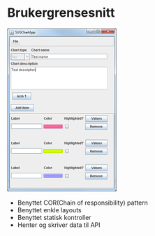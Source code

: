 # Brukergrensesnitt #

![SVGChartApp](svgchartapp.png)

* Benyttet COR(Chain of responsibility) pattern
* Benyttet enkle layouts
* Benyttet statisk kontroller
* Henter og skriver data til API
